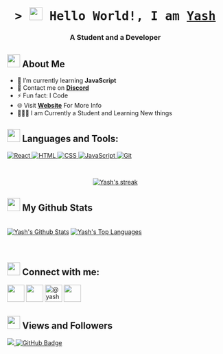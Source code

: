 

 <h1 align="center">
        <samp>&gt; <img src="https://img.icons8.com/?size=100&id=81250&format=png&color=000000" height="30" width="30" /> Hello World!, I am
                <b><a target="_blank" href="https://yashhh.netlify.app/">Yash</a></b>
        </samp>
</h1>
<h3 align="center">A Student and a Developer</h3>


## <img src="https://img.icons8.com/?size=100&id=SbAibtcOMK9Q&format=png&color=000000" height="30" width="30" /> About Me

- 📝 I’m currently learning **JavaScript**
- 📩 Contact me on **[Discord](https://discord.gg/eJEBv7mRuJ)**
- ⚡ Fun fact: I Code
- 🌐 Visit **[Website](https://yashhh.netlify.app/)** For More Info
- 👨🏼‍🎓 I am Currently a Student and Learning New things

## <img src="https://img.icons8.com/?size=100&id=H1WCRZJJyAaw&format=png&color=000000" height="30" width="30" /> Languages and Tools:

<p align="left"> 
        </a>
        <a href="https://github.com/YashSaini99?tab=repositories" target="_blank"><img alt="React"
                        src="https://img.shields.io/badge/-React-3776AB?style=flat-square&logo=React&logoColor=white">
        </a>
        <!-- HTML -->
        <a href="https://github.com/YashSaini99?tab=repositories" target="_blank"><img alt="HTML"
                        src="https://img.shields.io/badge/-HTML-E34F26?style=flat-square&logo=HTML5&logoColor=white">
        </a>
        <!-- CSS  -->
        <a href="https://github.com/YashSaini99?tab=repositories" target="_blank"><img alt="CSS"
                        src="https://img.shields.io/badge/-CSS-1572B6?style=flat-square&logo=CSS3&logoColor=white">
        </a>
        <!-- JavaScript -->
        <a href="https://github.com/YashSaini99?tab=repositories" target="_blank"><img alt="JavaScript"
                        src="https://img.shields.io/badge/-JavaScript-F7DF1E?style=flat-square&logo=JavaScript&logoColor=white">
        </a>
        <a href="https://github.com/YashSaini99?tab=repositories" target="_blank"><img alt="Git"
                        src="https://img.shields.io/badge/-Git-E34F26?style=flat-square&logo=Git&logoColor=white">
        </a>
</p>

<br/>

<p align="center">
    <a href="https://github.com/YashSaini99/github-readme-streak-stats">
        <img title="🔥 Get streak stats for your profile at git.io/streak-stats" alt="Yash's streak" src="https://github-readme-streak-stats.herokuapp.com/?user=YashSaini99&theme=black-ice&hide_border=true&stroke=0000&background=060A0CD0"/>
    </a>
</p>

## <img src="https://img.icons8.com/?size=100&id=65177&format=png&color=000000" height="30" width="30" /> My Github Stats

  <br/>
    <a href="https://github.com/YashSaini99/github-readme-stats"><img alt="Yash's Github Stats" src="https://github-readme-stats.vercel.app/api?username=YashSaini99&show_icons=true&count_private=true&theme=react&hide_border=true&bg_color=0D1117" /></a>
  <a href="https://github.com/YashSaini99/github-readme-stats"><img alt="Yash's Top Languages" src="https://github-readme-stats.vercel.app/api/top-langs/?username=YashSaini99&langs_count=8&count_private=true&layout=compact&theme=react&hide_border=true&bg_color=0D1117" /></a>
  <br/>
 

<br/>
<br/>

## <img src="https://img.icons8.com/?size=100&id=yTaZlgiVGw8e&format=png&color=000000" height="30" width="30" /> Connect with me:
<p align="left">

<a href = "https://twitter.com/YashSainii99"><img src="https://img.icons8.com/?size=100&id=phOKFKYpe00C&format=png&color=000000" height="40" width="40" /></a>
<a href = "https://www.linkedin.com/in/yash-saini-3aab02250/"><img src="https://img.icons8.com/fluent/48/000000/linkedin.png" height="40" width="40"/></a>
<a href="https://dev.to/@yashsaini" target="blank"><img src="https://img.icons8.com/color/48/000000/devpost.png" alt="@yashsaini" height="40" width="40"/></a>
<a href="https://discord.gg/https://discord.gg/eJEBv7mRuJ" target="blank"><img src="https://cdn.discordapp.com/emojis/874682057937260544.png?v=1" width="40" height="40"/></a>
</p>

## <img src="https://img.icons8.com/?size=100&id=pGJ9az9ImstN&format=png&color=000000" height="30" width="30" /> Views and Followers
<a href="https://github.com/Meghna-DAS/github-profile-views-counter">
    <img src="https://komarev.com/ghpvc/?username=YashSaini99">
</a>
<a href="https://github.com/YashSaini99?tab=followers"><img src="https://img.shields.io/github/followers/YashSaini99?label=Followers&style=social" alt="GitHub Badge"></a>
